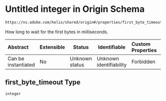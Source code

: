 # Untitled integer in Origin Schema

```txt
https://ns.adobe.com/helix/shared/origin#/properties/first_byte_timeout
```

How long to wait for the first bytes in milliseconds.


| Abstract            | Extensible | Status         | Identifiable            | Custom Properties | Additional Properties | Access Restrictions | Defined In                                                        |
| :------------------ | ---------- | -------------- | ----------------------- | :---------------- | --------------------- | ------------------- | ----------------------------------------------------------------- |
| Can be instantiated | No         | Unknown status | Unknown identifiability | Forbidden         | Allowed               | none                | [origin.schema.json\*](origin.schema.json "open original schema") |

## first_byte_timeout Type

`integer`
